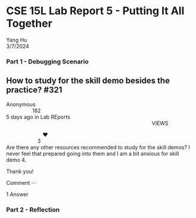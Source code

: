 # CSE 15L Lab Report 5 - Putting It All Together

Yang Hu  
3/7/2024  

### Part 1 - Debugging Scenario
## How to study for the skill demo besides the practice? #321
Anonymous                                   182  
5 days ago in Lab REports                              VIEWS  

       ❤  
      3  
Are there any other resources recommended to study for the skill demos? I never feel that prepared going into them and I am a bit anxious for skill demo 4.  

Thank you!  

Comment ···  

1 Answer
### Part 2 - Reflection
